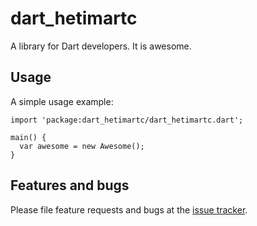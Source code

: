 # dart_hetimartc

A library for Dart developers. It is awesome.

## Usage

A simple usage example:

    import 'package:dart_hetimartc/dart_hetimartc.dart';

    main() {
      var awesome = new Awesome();
    }

## Features and bugs

Please file feature requests and bugs at the [issue tracker][tracker].

[tracker]: http://example.com/issues/replaceme
